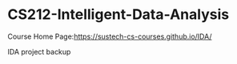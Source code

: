 # CS212-Intelligent-Data-Analysis

Course Home Page:https://sustech-cs-courses.github.io/IDA/

IDA project backup
